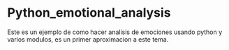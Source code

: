 # Python_emotional_analysis
Este es un ejemplo de como hacer analisis de emociones usando python y varios modulos, es un primer aproximacion a este tema.
